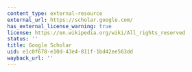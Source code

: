 ```yaml
---
content_type: external-resource
external_url: https://scholar.google.com/
has_external_license_warning: true
license: https://en.wikipedia.org/wiki/All_rights_reserved
status: ''
title: Google Scholar
uid: e1c0f678-e10d-43e4-811f-1bd42ee563dd
wayback_url: ''
---
```

